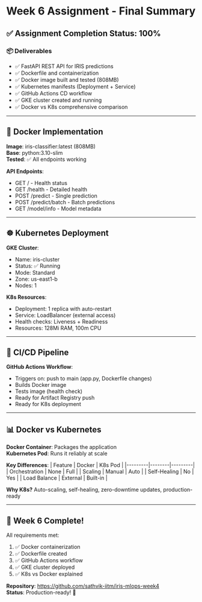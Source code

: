 # Week 6 Assignment - Final Summary

## ✅ Assignment Completion Status: 100%

### 📦 Deliverables
- ✅ FastAPI REST API for IRIS predictions
- ✅ Dockerfile and containerization
- ✅ Docker image built and tested (808MB)
- ✅ Kubernetes manifests (Deployment + Service)
- ✅ GitHub Actions CD workflow
- ✅ GKE cluster created and running
- ✅ Docker vs K8s comprehensive comparison

---

## 🐳 Docker Implementation

**Image**: iris-classifier:latest (808MB)  
**Base**: python:3.10-slim  
**Tested**: ✅ All endpoints working

**API Endpoints**:
- GET / - Health status
- GET /health - Detailed health
- POST /predict - Single prediction
- POST /predict/batch - Batch predictions
- GET /model/info - Model metadata

---

## ☸️ Kubernetes Deployment

**GKE Cluster**:
- Name: iris-cluster
- Status: ✅ Running
- Mode: Standard
- Zone: us-east1-b
- Nodes: 1

**K8s Resources**:
- Deployment: 1 replica with auto-restart
- Service: LoadBalancer (external access)
- Health checks: Liveness + Readiness
- Resources: 128Mi RAM, 100m CPU

---

## 🔄 CI/CD Pipeline

**GitHub Actions Workflow**:
- Triggers on: push to main (app.py, Dockerfile changes)
- Builds Docker image
- Tests image (health check)
- Ready for Artifact Registry push
- Ready for K8s deployment

---

## 📊 Docker vs Kubernetes

**Docker Container**: Packages the application  
**Kubernetes Pod**: Runs it reliably at scale

**Key Differences**:
| Feature | Docker | K8s Pod |
|---------|--------|---------|
| Orchestration | None | Full |
| Scaling | Manual | Auto |
| Self-Healing | No | Yes |
| Load Balance | External | Built-in |

**Why K8s?** Auto-scaling, self-healing, zero-downtime updates, production-ready

---

## 🎯 Week 6 Complete!

All requirements met:
1. ✅ Docker containerization
2. ✅ Dockerfile created
3. ✅ GitHub Actions workflow
4. ✅ GKE cluster deployed
5. ✅ K8s vs Docker explained

**Repository**: https://github.com/sathvik-iitm/iris-mlops-week4  
**Status**: Production-ready! 🚀
